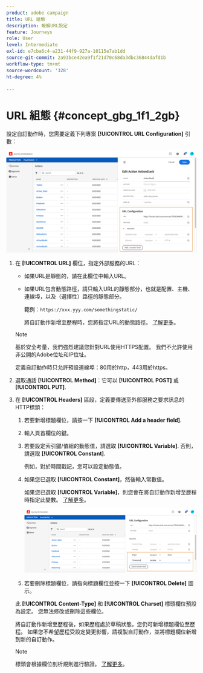 ```yaml
---
product: adobe campaign
title: URL 組態
description: 瞭解URL設定
feature: Journeys
role: User
level: Intermediate
exl-id: e7cba6c4-a231-44f9-927a-10115e7ab1dd
source-git-commit: 2a93bce42ea9f1f21d70c68da3dbc36844dafd1b
workflow-type: tm+mt
source-wordcount: '328'
ht-degree: 4%

---
```


# URL 組態 {#concept_gbg_1f1_2gb}

設定自訂動作時，您需要定義下列專案 **[!UICONTROL URL Configuration]** 引數：

![](../assets/journeyurlconfiguration.png)

1. 在 **[!UICONTROL URL]** 欄位，指定外部服務的URL：

   * 如果URL是靜態的，請在此欄位中輸入URL。

   * 如果URL包含動態路徑，請只輸入URL的靜態部分，也就是配置、主機、連線埠，以及（選擇性）路徑的靜態部分。

     範例：`https://xxx.yyy.com/somethingstatic/`

     將自訂動作新增至歷程時，您將指定URL的動態路徑。 [了解更多](../building-journeys/using-custom-actions.md)。

   >[!NOTE]
   >
   >基於安全考量，我們強烈建議您針對URL使用HTTPS配置。 我們不允許使用非公開的Adobe位址和IP位址。
   >
   >定義自訂動作時只允許預設連線埠：80用於http，443用於https。

1. 選取通話 **[!UICONTROL Method]**：它可以 **[!UICONTROL POST]** 或 **[!UICONTROL PUT]**.
1. 在 **[!UICONTROL Headers]** 區段，定義要傳送至外部服務之要求訊息的HTTP標頭：
   1. 若要新增標題欄位，請按一下 **[!UICONTROL Add a header field]**.
   1. 輸入頁首欄位的鍵。
   1. 若要設定索引鍵/值組的動態值，請選取 **[!UICONTROL Variable]**. 否則，請選取 **[!UICONTROL Constant]**.

      例如，對於時間戳記，您可以設定動態值。

   1. 如果您已選取 **[!UICONTROL Constant]**，然後輸入常數值。

      如果您已選取 **[!UICONTROL Variable]**，則您會在將自訂動作新增至歷程時指定此變數。 [了解更多](../building-journeys/using-custom-actions.md)。

      ![](../assets/journeyurlconfiguration2.png)

   1. 若要刪除標題欄位，請指向標題欄位並按一下 **[!UICONTROL Delete]** 圖示。

   此 **[!UICONTROL Content-Type]** 和 **[!UICONTROL Charset]** 標頭欄位預設為設定。 您無法修改或刪除這些欄位。

   將自訂動作新增至歷程後，如果歷程處於草稿狀態，您仍可新增標題欄位至歷程。 如果您不希望歷程受設定變更影響，請複製自訂動作，並將標題欄位新增到新的自訂動作。

   >[!NOTE]
   >
   >標頭會根據欄位剖析規則進行驗證。 [了解更多](https://tools.ietf.org/html/rfc7230#section-3.2.4)。
